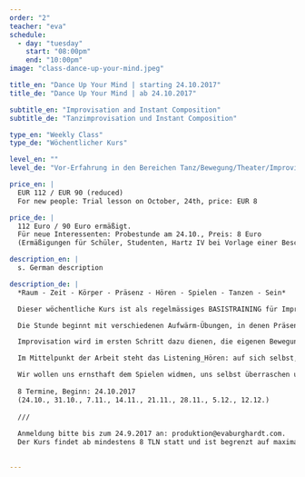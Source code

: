 ```yaml
---
order: "2"
teacher: "eva"
schedule:
  - day: "tuesday"
    start: "08:00pm"
    end: "10:00pm"
image: "class-dance-up-your-mind.jpeg"

title_en: "Dance Up Your Mind | starting 24.10.2017"
title_de: "Dance Up Your Mind | ab 24.10.2017"

subtitle_en: "Improvisation and Instant Composition"
subtitle_de: "Tanzimprovisation und Instant Composition"

type_en: "Weekly Class"
type_de: "Wöchentlicher Kurs"

level_en: ""
level_de: "Vor-Erfahrung in den Bereichen Tanz/Bewegung/Theater/Improvisation ist erwünscht, aber nicht zwingend notwendig."

price_en: |
  EUR 112 / EUR 90 (reduced)  
  For new people: Trial lesson on October, 24th, price: EUR 8   

price_de: |
  112 Euro / 90 Euro ermäßigt.  
  Für neue Interessenten: Probestunde am 24.10., Preis: 8 Euro   
  (Ermäßigungen für Schüler, Studenten, Hartz IV bei Vorlage einer Bescheinigung!)

description_en: |
  s. German description

description_de: |
  *Raum - Zeit - Körper - Präsenz - Hören - Spielen - Tanzen - Sein*   

  Dieser wöchentliche Kurs ist als regelmässiges BASISTRAINING für Improvisation und Instant Composition in einer festen Gruppe gedacht. 

  Die Stunde beginnt mit verschiedenen Aufwärm-Übungen, in denen Präsenz und Körperwahrnehmung geschult wird und sich die Aufmerksamkeit auf das JETZT fokussiert. Schwerkraft, Raum, Dynamik und Zeit werden erforscht, die Verbindung von Atem, Stimme und Bewegung erkundet. 

  Improvisation wird im ersten Schritt dazu dienen, die eigenen Bewegungsmöglichkeiten zu erweitern und sich von vorgeschriebenen Formen zu lösen. Im weiteren Verlauf werden die TeilnehmerInnen in komplexere Strukturen der Solo- und Gruppenimprovisation eingeführt.

  Im Mittelpunkt der Arbeit steht das Listening_Hören: auf sich selbst, auf die Gruppe, auf den Raum, auf die uns umgebenen Geräusche, auf das, was IST. Dieses HÖREN dient als Inspiration und lässt uns Impulse aufgreifen, darauf reagieren und den Moment bewusst gestalten. Aus Improvisationen entstehen Kompositionen aus dem Moment heraus, allein und in der Interaktion mit einem Partner oder der Gruppe. 

  Wir wollen uns ernsthaft dem Spielen widmen, uns selbst überraschen und die Balance zwischen Freiheit und Festlegung erforschen...  
  
  8 Termine, Beginn: 24.10.2017  
  (24.10., 31.10., 7.11., 14.11., 21.11., 28.11., 5.12., 12.12.)  
  
  ///  
  
  Anmeldung bitte bis zum 24.9.2017 an: produktion@evaburghardt.com.  
  Der Kurs findet ab mindestens 8 TLN statt und ist begrenzt auf maximal 16 TLN.  
 

---
```


